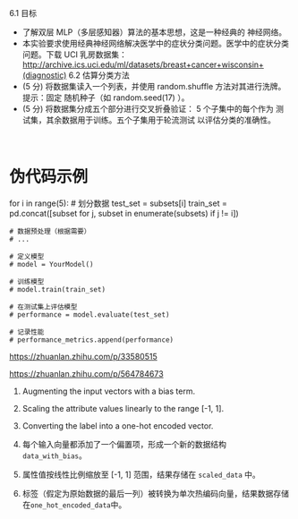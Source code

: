 6.1 目标

- 了解双层 MLP（多层感知器）算法的基本思想，这是一种经典的 神经网络。
- 本实验要求使用经典神经网络解决医学中的症状分类问题。医学中的症状分类问题。下载 UCI 乳房数据集： http://archive.ics.uci.edu/ml/datasets/breast+cancer+wisconsin+(diagnostic)
6.2 估算分类方法
- (5 分) 将数据集读入一个列表，并使用 random.shuffle 方法对其进行洗牌。提示：固定 随机种子（如 random.seed(17) ）。
- (5 分) 将数据集分成五个部分进行交叉折叠验证： 5 个子集中的每个作为 测试集，其余数据用于训练。五个子集用于轮流测试 以评估分类的准确性。

​              

# 伪代码示例
for i in range(5):
    # 划分数据
    test_set = subsets[i]
    train_set = pd.concat([subset for j, subset in enumerate(subsets) if j != i])

    # 数据预处理（根据需要）
    # ...
    
    # 定义模型
    # model = YourModel()
    
    # 训练模型
    # model.train(train_set)
    
    # 在测试集上评估模型
    # performance = model.evaluate(test_set)
    
    # 记录性能
    # performance_metrics.append(performance)

https://zhuanlan.zhihu.com/p/33580515

https://zhuanlan.zhihu.com/p/564784673

1. Augmenting the input vectors with a bias term.
2. Scaling the attribute values linearly to the range [-1, 1].
3. Converting the label into a one-hot encoded vector.

1. 每个输入向量都添加了一个偏置项，形成一个新的数据结构 `data_with_bias`。
2. 属性值按线性比例缩放至 [-1, 1] 范围，结果存储在 `scaled_data` 中。
3. 标签（假定为原始数据的最后一列）被转换为单次热编码向量，结果数据存储在`one_hot_encoded_data`中。